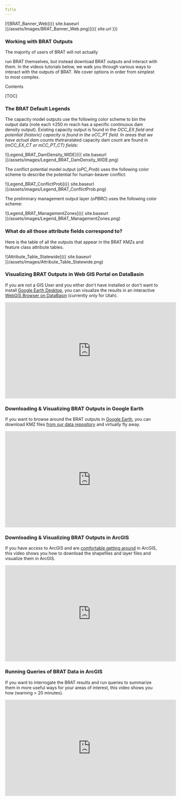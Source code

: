 ```yaml
---
Title
---
```


[![BRAT_Banner_Web]({{ site.baseurl }}/assets/Images/BRAT_Banner_Web.png)]({{ site.url }})

### Working with BRAT Outputs



The majority of users of BRAT will not actually 

run BRAT themselves, but instead download BRAT outputs and interact with them. In the videos tutorials below, we walk you through various ways to interact with the outputs of BRAT. We cover options in order from simplest to most complex. 

Contents

[TOC]


### The BRAT Default Legends

The capacity model outputs use the following color scheme to bin the output data (note each ≤250 m reach has a specific continuous dam density output). Existing capacity output is found in the *OCC_EX field and potential (historic) capacity is found in the* *oCC_PT field. In areas that we have actual dam counts the*translated capacity dam count are found in (*mCC_EX_CT or mCC_PT_CT) fields*: 

![Legend_BRAT_DamDensity_WIDE]({{ site.baseurl }}/assets/images/Legend_BRAT_DamDensity_WIDE.png)



The conflict potential model output (*oPC_Prob*) uses the following color scheme to describe the potential for human-beaver conflict:



![Legend_BRAT_ConflictProb]({{ site.baseurl }}/assets/images/Legend_BRAT_ConflictProb.png)



The preliminary management output layer (*oPBRC*) uses the following color scheme:



![Legend_BRAT_ManagementZones]({{ site.baseurl }}/assets/images/Legend_BRAT_ManagementZones.png)



### What do all those attribute fields correspond to?

Here is the table of all the outputs that appear in the BRAT KMZs and feature class attribute tables.

![Attribute_Table_Statewide]({{ site.baseurl }}/assets/images/Attribute_Table_Statewide.png)



### Visualizing BRAT Outputs in Web GIS Portal on DataBasin

If you are not a GIS User and you either don't have installed or don't want to install [Google Earth Desktop](https://www.google.com/earth/), you can visualize the results in an interactive [WebGIS Browser on DataBasin](http://databasin.org/datasets/1420ffb7e9674753a5fb626e2b830c1f) (currently only for Utah). 



<iframe width="560" height="315" src="https://www.youtube.com/embed/YCb1Gq3DORI" frameborder="0" allowfullscreen></iframe>



### Downloading & Visualizing BRAT Outputs in Google Earth

If you want to browse around the BRAT outputs in [Google Earth](https://www.google.com/earth/), you can download KMZ files [from our data repository](http://brat.joewheaton.org/brat-data) and virtually fly away.



<iframe width="560" height="315" src="https://www.youtube.com/embed/gl8hn9xfeHg" frameborder="0" allowfullscreen></iframe>



### Downloading & Visualizing BRAT Outputs in ArcGIS

If you have access to ArcGIS and are [comfortable getting around](http://gis.joewheaton.org/) in ArcGIS, this video shows you how to download the shapefiles and layer files and visualize them in ArcGIS.



<iframe width="560" height="315" src="https://www.youtube.com/embed/6sZ6Y5tGPso" frameborder="0" allowfullscreen></iframe>



### Running Queries of BRAT Data in ArcGIS

If you want to interrogate the BRAT results and run queries to summarize them in more useful ways for your areas of interest, this video shows you how (warning > 20 minutes). 



<iframe width="560" height="315" src="https://www.youtube.com/embed/rLsnBZ6YcU0" frameborder="0" allowfullscreen></iframe>



